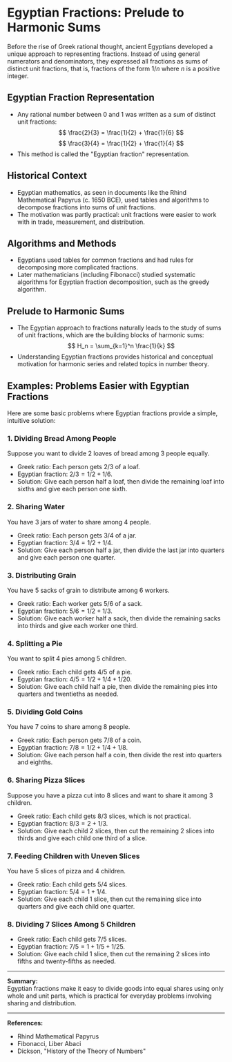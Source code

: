 # Egyptian Fractions: Prelude to Harmonic Sums

Before the rise of Greek rational thought, ancient Egyptians developed a unique approach to representing fractions. Instead of using general numerators and denominators, they expressed all fractions as sums of distinct unit fractions, that is, fractions of the form $1/n$ where $n$ is a positive integer.

## Egyptian Fraction Representation

- Any rational number between $0$ and $1$ was written as a sum of distinct unit fractions:
  $$
  \frac{2}{3} = \frac{1}{2} + \frac{1}{6}
  $$
  $$
  \frac{3}{4} = \frac{1}{2} + \frac{1}{4}
  $$
- This method is called the "Egyptian fraction" representation.

## Historical Context

- Egyptian mathematics, as seen in documents like the Rhind Mathematical Papyrus (c. 1650 BCE), used tables and algorithms to decompose fractions into sums of unit fractions.
- The motivation was partly practical: unit fractions were easier to work with in trade, measurement, and distribution.

## Algorithms and Methods

- Egyptians used tables for common fractions and had rules for decomposing more complicated fractions.
- Later mathematicians (including Fibonacci) studied systematic algorithms for Egyptian fraction decomposition, such as the greedy algorithm.

## Prelude to Harmonic Sums

- The Egyptian approach to fractions naturally leads to the study of sums of unit fractions, which are the building blocks of harmonic sums:
  $$
  H_n = \sum_{k=1}^n \frac{1}{k}
  $$
- Understanding Egyptian fractions provides historical and conceptual motivation for harmonic series and related topics in number theory.

## Examples: Problems Easier with Egyptian Fractions

Here are some basic problems where Egyptian fractions provide a simple, intuitive solution:

### 1. Dividing Bread Among People

Suppose you want to divide 2 loaves of bread among 3 people equally.

- Greek ratio: Each person gets $2/3$ of a loaf.
- Egyptian fraction: $2/3 = 1/2 + 1/6$.
- Solution: Give each person half a loaf, then divide the remaining loaf into sixths and give each person one sixth.

### 2. Sharing Water

You have 3 jars of water to share among 4 people.

- Greek ratio: Each person gets $3/4$ of a jar.
- Egyptian fraction: $3/4 = 1/2 + 1/4$.
- Solution: Give each person half a jar, then divide the last jar into quarters and give each person one quarter.

### 3. Distributing Grain

You have 5 sacks of grain to distribute among 6 workers.

- Greek ratio: Each worker gets $5/6$ of a sack.
- Egyptian fraction: $5/6 = 1/2 + 1/3$.
- Solution: Give each worker half a sack, then divide the remaining sacks into thirds and give each worker one third.

### 4. Splitting a Pie

You want to split 4 pies among 5 children.

- Greek ratio: Each child gets $4/5$ of a pie.
- Egyptian fraction: $4/5 = 1/2 + 1/4 + 1/20$.
- Solution: Give each child half a pie, then divide the remaining pies into quarters and twentieths as needed.

### 5. Dividing Gold Coins

You have 7 coins to share among 8 people.

- Greek ratio: Each person gets $7/8$ of a coin.
- Egyptian fraction: $7/8 = 1/2 + 1/4 + 1/8$.
- Solution: Give each person half a coin, then divide the rest into quarters and eighths.

### 6. Sharing Pizza Slices

Suppose you have a pizza cut into 8 slices and want to share it among 3 children.

- Greek ratio: Each child gets $8/3$ slices, which is not practical.
- Egyptian fraction: $8/3 = 2 + 1/3$.
- Solution: Give each child 2 slices, then cut the remaining 2 slices into thirds and give each child one third of a slice.

### 7. Feeding Children with Uneven Slices

You have 5 slices of pizza and 4 children.

- Greek ratio: Each child gets $5/4$ slices.
- Egyptian fraction: $5/4 = 1 + 1/4$.
- Solution: Give each child 1 slice, then cut the remaining slice into quarters and give each child one quarter.

### 8. Dividing 7 Slices Among 5 Children

- Greek ratio: Each child gets $7/5$ slices.
- Egyptian fraction: $7/5 = 1 + 1/5 + 1/25$.
- Solution: Give each child 1 slice, then cut the remaining 2 slices into fifths and twenty-fifths as needed.

---

**Summary:**  
Egyptian fractions make it easy to divide goods into equal shares using only whole and unit parts, which is practical for everyday problems involving sharing and distribution.

---

**References:**
- Rhind Mathematical Papyrus
- Fibonacci, Liber Abaci
- Dickson, "History of the Theory of Numbers"